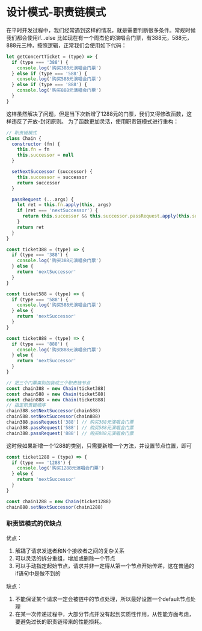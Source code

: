 # 设计模式-职责链模式

在平时开发过程中，我们经常遇到这样的情况，就是需要判断很多条件。常规时候我们都会使用if...else
比如现在有一个周杰伦的演唱会门票，有388元，588元，888元三种，按照逻辑，正常我们会使用如下代码：
```js
let getConcertTicket = (type) => {
  if (type === '388') {
    console.log('购买388元演唱会门票')
  } else if (type === '588') {
    console.log('购买588元演唱会门票')
  } else if (type === '888') {
    console.log('购买888元演唱会门票')
  }
}
```
这样虽然解决了问题，但是当下次新增了1288元的门票，我们又得修改函数，这样违反了开放-封闭原则。
为了函数更加灵活，使用职责链模式进行重构：
```js
// 职责链模式
class Chain {
  constructor (fn) {
    this.fn = fn
    this.successor = null
  }

  setNextSuccessor (successor) {
    this.successor = successor
    return successor
  }

  passRequest (...args) {
    let ret = this.fn.apply(this, args)
    if (ret === 'nextSuccessor') {
      return this.successor && this.successor.passRequest.apply(this.successor, args)
    }
    return ret
  }
}
```

```js
const ticket388 = (type) => {
  if (type === '388') {
    console.log('购买388元演唱会门票')
  } else {
    return 'nextSuccessor'
  }
}

const ticket588 = (type) => {
  if (type === '588') {
    console.log('购买588元演唱会门票')
  } else {
    return 'nextSuccessor'
  }
}

const ticket888 = (type) => {
  if (type === '888') {
    console.log('购买888元演唱会门票')
  } else {
    return 'nextSuccessor'
  }
}

// 把三个门票类别包装成三个职责链节点
const chain388 = new Chain(ticket388)
const chain588 = new Chain(ticket588)
const chain888 = new Chain(ticket888)
// 指定职责链顺序
chain388.setNextSuccessor(chain588)
chain588.setNextSuccessor(chain888)
chain388.passRequest('388') // 购买388元演唱会门票
chain388.passRequest('588') // 购买588元演唱会门票
chain388.passRequest('888') // 购买888元演唱会门票
```
这时候如果新增一个1288的类别，只需要新增一个方法，并设置节点位置，即可
```js
const ticket1288 = (type) => {
  if (type === '1288') {
    console.log('购买1288元演唱会门票')
  } else {
    return 'nextSuccessor'
  }
}

const chain1288 = new Chain(ticket1288)
chain888.setNextSuccessor(chain1288)
```
### 职责链模式的优缺点
优点：
1. 解耦了请求发送者和N个接收者之间的复杂关系
2. 可以灵活的拆分重组，增加或删除一个节点
3. 可以手动指定起始节点，请求并非一定得从第一个节点开始传递，这在普通的if语句中是做不到的

缺点：
1. 不能保证某个请求一定会被链中的节点处理，所以最好设置一个default节点处理
2. 在某一次传递过程中，大部分节点并没有起到实质性作用，从性能方面考虑，要避免过长的职责链带来的性能损耗。
